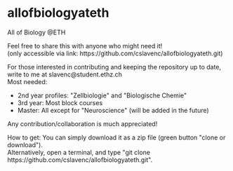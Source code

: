 # allofbiologyateth
All of Biology @ETH

<body>
  <p>
  Feel free to share this with anyone who might need it!<br>
  (only accessible via link: https://github.com/cslavenc/allofbiologyateth.git)
  </p>
  
  <p>
    For those interested in contributing and keeping the repository up to date, <br>
    write to me at slavenc@student.ethz.ch <br>
    Most needed: <ul>
      <li> 2nd year profiles: "Zellbiologie" and "Biologische Chemie"
      <li> 3rd year: Most block courses
      <li> Master: All except for "Neuroscience" (will be added in the future)
  </ul>
  Any contribution/collaboration is much appreciated!
  </p>
  
  <p>
    How to get: You can simply download it as a zip file (green button "clone or download").<br>
    Alternatively, open a terminal, and type "git clone https://github.com/cslavenc/allofbiologyateth.git".<br>
  </p>
</body>
